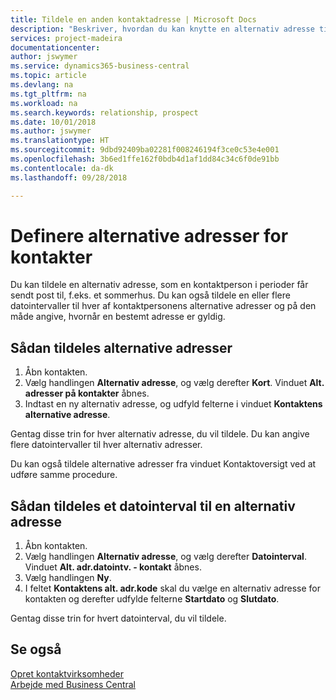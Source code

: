```yaml
---
title: Tildele en anden kontaktadresse | Microsoft Docs
description: "Beskriver, hvordan du kan knytte en alternativ adresse til dine kontakter eller potentielle kunder, hvor de også modtager oplysninger."
services: project-madeira
documentationcenter: 
author: jswymer
ms.service: dynamics365-business-central
ms.topic: article
ms.devlang: na
ms.tgt_pltfrm: na
ms.workload: na
ms.search.keywords: relationship, prospect
ms.date: 10/01/2018
ms.author: jswymer
ms.translationtype: HT
ms.sourcegitcommit: 9dbd92409ba02281f008246194f3ce0c53e4e001
ms.openlocfilehash: 3b6ed1ffe162f0bdb4d1af1dd84c34c6f0de91bb
ms.contentlocale: da-dk
ms.lasthandoff: 09/28/2018

---
```

# <a name="set-up-alternative-addresses-for-contacts"></a>Definere alternative adresser for kontakter
Du kan tildele en alternativ adresse, som en kontaktperson i perioder får sendt post til, f.eks. et sommerhus. Du kan også tildele en eller flere datointervaller til hver af kontaktpersonens alternative adresser og på den måde angive, hvornår en bestemt adresse er gyldig.

## <a name="to-assign-an-alternate-address"></a>Sådan tildeles alternative adresser
1. Åbn kontakten.
2. Vælg handlingen **Alternativ adresse**, og vælg derefter **Kort**. Vinduet **Alt. adresser på kontakter** åbnes.
3. Indtast en ny alternativ adresse, og udfyld felterne i vinduet **Kontaktens alternative adresse**.

Gentag disse trin for hver alternativ adresse, du vil tildele. Du kan angive flere datointervaller til hver alternativ adresser.

Du kan også tildele alternative adresser fra vinduet Kontaktoversigt ved at udføre samme procedure.

## <a name="to-assign-an-alternate-address-date-range"></a>Sådan tildeles et datointerval til en alternativ adresse
1. Åbn kontakten.
2. Vælg handlingen **Alternativ adresse**, og vælg derefter **Datointerval**. Vinduet **Alt. adr.datointv. - kontakt** åbnes.
3. Vælg handlingen **Ny**.
4. I feltet **Kontaktens alt. adr.kode** skal du vælge en alternativ adresse for kontakten og derefter udfylde felterne **Startdato** og **Slutdato**.

Gentag disse trin for hvert datointerval, du vil tildele.

## <a name="see-also"></a>Se også
[Opret kontaktvirksomheder](marketing-create-contact-companies.md)  
[Arbejde med Business Central](ui-work-product.md)

